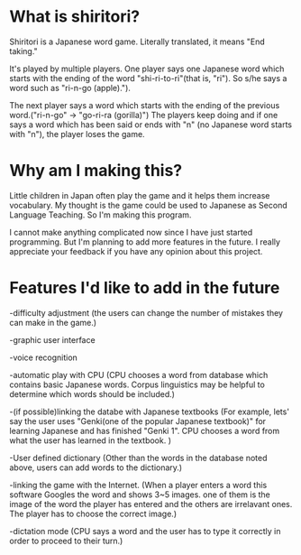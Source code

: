 # What is shiritori?

Shiritori is a Japanese word game. Literally translated, it means "End taking."

It's played by multiple players. One player says one Japanese word which starts with the ending of the word "shi-ri-to-ri"(that is, "ri"). So s/he says a word such as "ri-n-go (apple).").

The next player says a word which starts with the ending of the previous word.("ri-n-go" → "go-ri-ra (gorilla)") The players keep doing and if one says a word which has been said or ends with "n" (no Japanese word starts with "n"), the player loses the game.

# Why am I making this?

Little children in Japan often play the game and it helps them increase vocabulary. My thought is the game could be used to Japanese as Second Language Teaching. So I'm making this program.

I cannot make anything complicated now since I have just started programming. But I'm planning to add more features in the future. I really appreciate your feedback if you have any opinion about this project.

# Features I'd like to add in the future

-difficulty adjustment (the users can change the number of mistakes they can make in the game.)

-graphic user interface

-voice recognition

-automatic play with CPU (CPU chooses a word from database which contains basic Japanese words. Corpus linguistics may be helpful to determine which words should be included.)

-(if possible)linking the databe with Japanese textbooks (For example, lets' say the user uses "Genki(one of the popular Japanese textbook)" for learning Japanese and has finished "Genki 1". CPU chooses a word from what the user has learned in the textbook. )

-User defined dictionary (Other than the words in the database noted above, users can add words to the dictionary.)

-linking the game with the Internet. (When a player enters a word this software Googles the word and shows 3~5 images. one of them is the image of the word the player has entered and the others are irrelavant ones. The player has to choose the correct image.)

-dictation mode (CPU says a word and the user has to type it correctly in order to proceed to their turn.)
